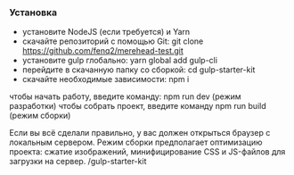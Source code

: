 ### Установка
* установите NodeJS (если требуется) и Yarn
* скачайте репозиторий с помощью Git: git clone https://github.com/fenq2/merehead-test.git
* установите gulp глобально: yarn global add gulp-cli
* перейдите в скачанную папку со сборкой: cd gulp-starter-kit
* скачайте необходимые зависимости: npm i

чтобы начать работу, введите команду: npm run dev (режим разработки)
чтобы собрать проект, введите команду npm run build (режим сборки)

Если вы всё сделали правильно, у вас должен открыться браузер с локальным сервером. Режим сборки предполагает оптимизацию проекта: сжатие изображений, минифицирование CSS и JS-файлов для загрузки на сервер.
/gulp-starter-kit
